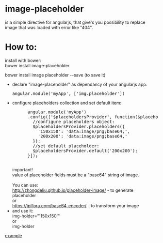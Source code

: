 # image-placeholder <br>
is a simple directive for angularjs, that give's you possibility to replace image that was loaded with error like "404".

# How to: 
install with bower: <br>
bower install image-placeholder <br>

bower install image placeholder --save (to save it) <br>

<ul>
  <li> 
    declare "image-placeholder" as dependancy of your angularjs app: <br> 
    <pre>angular.module('myApp', ['img.placeholder'])</pre>
  </li>
  <li>
    configure placeholders collection and set default item:
    <pre>
      angular.module('myApp')
      .config(['$placeholdersProvider', function($placeholdersProvider) {
        //configure placeholders object:
        $placeholdersProvider.placeholders({
          '150x150': 'data:image/png;base64,',
          '200x200': 'data:image/png;base64,'
        });
        //set default placeholder:
        $placeholdersProvider.default('200x200');
      }]);
    </pre>  
  </li>
  <div>
    important! <br>
    value of placeholder fields must be a "base64" string of image. <br>
    <br>
    You can use: <br>
      <a href="http://zhongdeliu.github.io/placeholder-image/">http://zhongdeliu.github.io/placeholder-image/</a> 
      - to generate placeholder <br>
      or <br>
      <a href="https://jpillora.com/base64-encoder/">https://jpillora.com/base64-encoder/</a> - to transform your image
  </div>
  <li>
    and use it: 
    <br>
    img-holder="'150x150'"
    <br>
    or <br>
    img-holder
  </li>
</ul>

<a href="https://plnkr.co/edit/yjctQDq7pJexMhePcSXW?p=preview" target="_blank">example</a>
